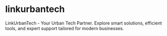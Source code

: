 # linkurbantech
LinkUrbanTech - Your Urban Tech Partner. Explore smart solutions, efficient tools, and expert support tailored for modern businesses.
